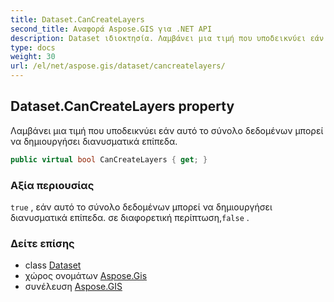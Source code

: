```yaml
---
title: Dataset.CanCreateLayers
second_title: Αναφορά Aspose.GIS για .NET API
description: Dataset ιδιοκτησία. Λαμβάνει μια τιμή που υποδεικνύει εάν αυτό το σύνολο δεδομένων μπορεί να δημιουργήσει διανυσματικά επίπεδα.
type: docs
weight: 30
url: /el/net/aspose.gis/dataset/cancreatelayers/
---
```

## Dataset.CanCreateLayers property

Λαμβάνει μια τιμή που υποδεικνύει εάν αυτό το σύνολο δεδομένων μπορεί να δημιουργήσει διανυσματικά επίπεδα.

```csharp
public virtual bool CanCreateLayers { get; }
```

### Αξία περιουσίας

`true` , εάν αυτό το σύνολο δεδομένων μπορεί να δημιουργήσει διανυσματικά επίπεδα. σε διαφορετική περίπτωση,`false` .

### Δείτε επίσης

* class [Dataset](../)
* χώρος ονομάτων [Aspose.Gis](../../dataset/)
* συνέλευση [Aspose.GIS](../../../)


